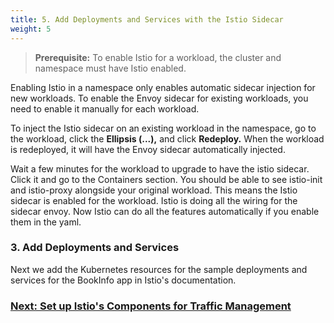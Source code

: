 ```yaml
---
title: 5. Add Deployments and Services with the Istio Sidecar
weight: 5
---
```


> **Prerequisite:** To enable Istio for a workload, the cluster and namespace must have Istio enabled.  

Enabling Istio in a namespace only enables automatic sidecar injection for new workloads. To enable the Envoy sidecar for existing workloads, you need to enable it manually for each workload.

To inject the Istio sidecar on an existing workload in the namespace, go to the workload, click the **Ellipsis (...),** and click **Redeploy.** When the workload is redeployed, it will have the Envoy sidecar automatically injected.

Wait a few minutes for the workload to upgrade to have the istio sidecar. Click it and go to the Containers section. You should be able to see istio-init and istio-proxy alongside your original workload. This means the Istio sidecar is enabled for the workload. Istio is doing all the wiring for the sidecar envoy. Now Istio can do all the features automatically if you enable them in the yaml.

### 3. Add Deployments and Services

Next we add the Kubernetes resources for the sample deployments and services for the BookInfo app in Istio's documentation.


### [Next: Set up Istio's Components for Traffic Management]({{<baseurl>}}/rancher/v2.x/en/cluster-admin/tools/istio/setup/set-up-traffic-management)